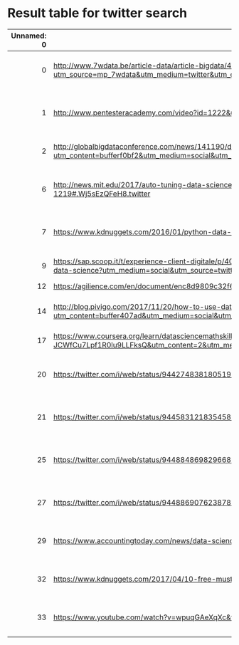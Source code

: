# Result table for twitter search
|Unnamed: 0|                                                                                                       http_string                                                                                                       |         http_host         |retweet_count|count_score|   http_string_short   |                         http_title                         |
|---------:|-------------------------------------------------------------------------------------------------------------------------------------------------------------------------------------------------------------------------|---------------------------|------------:|----------:|-----------------------|------------------------------------------------------------|
|         0|http://www.7wdata.be/article-data/article-bigdata/4-big-reasons-why-healthcare-needs-data-science/?utm_source=mp_7wdata&utm_medium=twitter&utm_campaign=20-7wBlog                                                        |www.7wdata.be              |            8|         10|https://t.co/GkZGVtZZ62|4 big reasons why healthcare needs data science \| 7wData    |
|         1|http://www.pentesteracademy.com/video?id=1222&utm_source=HT&utm_campaign=DSM&utm_medium=twitter                                                                                                                          |www.pentesteracademy.com   |            3|          4|https://t.co/qrRJM7aXBm|Course Introduction \| Data Science and Machine Learning for |
|         2|http://globalbigdataconference.com/news/141190/data-science-skills-gap-may-be-narrowing.html?utm_content=bufferf0bf2&utm_medium=social&utm_source=twitter.com&utm_campaign=buffer                                        |globalbigdataconference.com|           52|         56|https://t.co/RLLzqx5aaW|Data Science Skills Gap May Be Narrowing                    |
|         6|http://news.mit.edu/2017/auto-tuning-data-science-new-research-streamlines-machine-learning-1219#.Wj5sEzQFeH8.twitter                                                                                                    |news.mit.edu               |            2|          3|https://t.co/XfSAV2rydl|Auto-tuning data science: New research streamlines machine l|
|         7|https://www.kdnuggets.com/2016/01/python-data-science-pandas-spark-dataframe-differences.html                                                                                                                            |www.kdnuggets.com          |           10|         11|https://t.co/pjtJKp13Ou|Python Data Science with Pandas vs Spark DataFrame: Key Di  |
|         9|https://sap.scoop.it/t/experience-client-digitale/p/4079688585/2017/06/01/machine-learning-hands-on-python-r-in-data-science?utm_medium=social&utm_source=twitter&utm_content=oy03XdoZ-lXQnMdo-j_hfaoZ_TckhPudesv_aZRIEPQ|sap.scoop.it               |            2|          4|https://t.co/cUWxMkmwj7|Machine Learning: Hands-On Python & R In Da...              |
|        12|https://agilience.com/en/document/enc8d9809c32f6e551246fec1e50ea2531a9cf5907                                                                                                                                             |agilience.com              |            1|          2|https://t.co/WZRHAHPBHq|Agilience                                                   |
|        14|http://blog.pivigo.com/2017/11/20/how-to-use-data-science-to-improve-social-housing/?utm_content=buffer407ad&utm_medium=social&utm_source=twitter.com&utm_campaign=buffer                                                |blog.pivigo.com            |            2|          4|https://t.co/rkXSiPY1iF|How to Use Data Science to Improve Social Housing – Welcome |
|        17|https://www.coursera.org/learn/datasciencemathskills?siteID=.YZD2vKyNUY-JCWfCu7Lpf1R0lu9LLFksQ&utm_content=2&utm_medium=partners&utm_source=linkshare&utm_campaign=*YZD2vKyNUY                                           |www.coursera.org           |            2|          5|https://t.co/hXuTC63g8A|Data Science Math Skills \| Coursera                         |
|        20|https://twitter.com/i/web/status/944274838180519937                                                                                                                                                                      |twitter.com                |           47|         48|https://t.co/AwCk6XyHvR|Jim Harris auf Twitter: "REVOLUTIONARY! PLUMMETING PRICE: Ha|
|        21|https://twitter.com/i/web/status/944583121835458562                                                                                                                                                                      |twitter.com                |           26|         27|https://t.co/IjQSLuCViN|National Wildlife auf Twitter: "Join thousands of volunteers|
|        25|https://twitter.com/i/web/status/944884869829668864                                                                                                                                                                      |twitter.com                |            2|          3|https://t.co/zieNJB2Zej|Franco Ronconi auf Twitter: "Auto-tuning #DataScience : New |
|        27|https://twitter.com/i/web/status/944886907623878656                                                                                                                                                                      |twitter.com                |            0|          2|https://t.co/2WwB74dpg4|John Letteboer auf Twitter: "Checking out "Response Modeling|
|        29|https://www.accountingtoday.com/news/data-science-the-next-evolution-for-accountants                                                                                                                                     |www.accountingtoday.com    |            8|          9|https://t.co/sV4rZ9rtAE|Data science: The next evolution for accountants?  \| Account|
|        32|https://www.kdnuggets.com/2017/04/10-free-must-read-books-machine-learning-data-science.html                                                                                                                             |www.kdnuggets.com          |          168|        171|https://t.co/ELslDxUvw4|10 Free Must-Read Books for Machine Learning and Data Scie  |
|        33|https://www.youtube.com/watch?v=wpuqGAeXqXc&feature=youtu.be                                                                                                                                                             |www.youtube.com            |         4807|       4848|https://t.co/RHLyV0Yfkn|Visualization for Data Science  CS 5630 6630   Fall 2017  Le|
